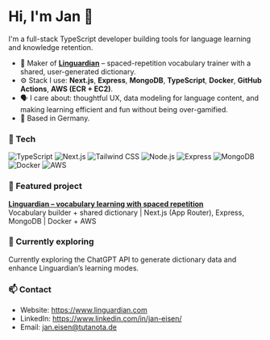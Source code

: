 # Hi, I'm Jan 👋

I'm a full-stack TypeScript developer building tools for language learning and knowledge retention.

- 🧠 Maker of **[Linguardian](https://www.linguardian.com)** – spaced-repetition vocabulary trainer with a shared, user-generated dictionary.
- ⚙️ Stack I use: **Next.js**, **Express**, **MongoDB**, **TypeScript**, **Docker**, **GitHub Actions**, **AWS (ECR + EC2)**.
- 🗣️ I care about: thoughtful UX, data modeling for language content, and making learning efficient and fun without being over-gamified.
- 📍 Based in Germany.

### 🔧 Tech
![TypeScript](https://img.shields.io/badge/TypeScript-3178C6?style=for-the-badge&logo=typescript&logoColor=white)
![Next.js](https://img.shields.io/badge/Next.js-000000?style=for-the-badge&logo=nextdotjs&logoColor=white)
![Tailwind CSS](https://img.shields.io/badge/Tailwind_CSS-38B2AC?style=for-the-badge&logo=tailwind-css&logoColor=white)
![Node.js](https://img.shields.io/badge/Node.js-43853D?style=for-the-badge&logo=node.js&logoColor=white)
![Express](https://img.shields.io/badge/Express.js-404D59?style=for-the-badge)
![MongoDB](https://img.shields.io/badge/MongoDB-4EA94B?style=for-the-badge&logo=mongodb&logoColor=white)
![Docker](https://img.shields.io/badge/Docker-0db7ed?style=for-the-badge&logo=docker&logoColor=white)
![AWS](https://img.shields.io/badge/AWS-232F3E?style=for-the-badge&logo=amazon-aws&logoColor=white)

### 📌 Featured project

**[Linguardian – vocabulary learning with spaced repetition](https://github.com/beckoningstranger/linguardian)**  
Vocabulary builder + shared dictionary | Next.js (App Router), Express, MongoDB | Docker + AWS

### 🚀 Currently exploring
Currently exploring the ChatGPT API to generate dictionary data and enhance Linguardian’s learning modes.

### 📫 Contact

- Website: https://www.linguardian.com  
- LinkedIn: https://www.linkedin.com/in/jan-eisen/  
- Email: [jan.eisen@tutanota.de](mailto:jan.eisen@tutanota.de)
<!--
**beckoningstranger/beckoningstranger** is a ✨ _special_ ✨ repository because its `README.md` (this file) appears on your GitHub profile.

Here are some ideas to get you started:

- 🔭 I’m currently working on ...
- 🌱 I’m currently learning ...
- 👯 I’m looking to collaborate on ...
- 🤔 I’m looking for help with ...
- 💬 Ask me about ...
- 📫 How to reach me: ...
- 😄 Pronouns: ...
- ⚡ Fun fact: ...
-->
